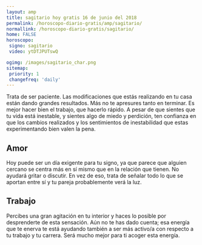 ```yaml
---
layout: amp
title: sagitario hoy gratis 16 de junio del 2018 
permalink: /horoscopo-diario-gratis/amp/sagitario/
normallink: /horoscopo-diario-gratis/sagitario/
home: FALSE
horoscopo:
 signo: sagitario
 video: ytDTJPUTswQ

ogimg: /images/sagitario_char.png
sitemap:
 priority: 1
 changefreq: 'daily'
---
```



Trata de ser paciente. Las modificaciones que estás realizando en tu casa están dando grandes resultados. Más no te apresures tanto en terminar. Es mejor hacer bien el trabajo, que hacerlo rápido. A pesar de que sientes que tu vida está inestable, y sientes algo de miedo y perdición, ten confianza en que los cambios realizados y los sentimientos de inestabilidad que estas experimentando bien valen la pena.

## Amor

Hoy puede ser un día exigente para tu signo, ya que parece que alguien cercano se centra más en sí mismo que en la relación que tienen. No ayudará gritar o discutir. En vez de eso, trata de señalar todo lo que se aportan entre sí y tu pareja probablemente verá la luz.

## Trabajo

Percibes una gran agitación en tu interior y haces lo posible por desprenderte de esta sensación. Aún no te has dado cuenta; esa energía que te enerva te está ayudando también a ser más activo/a con respecto a tu trabajo y tu carrera. Será mucho mejor para ti acoger esta energía.